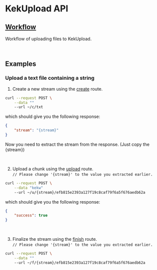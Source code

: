 # KekUpload API

<h2><a href="#">Workflow</a></h2>

Workflow of uploading files to KekUpload.

<br>

## Examples

### Upload a text file containing a string

1. Create a new stream using the [create](routes/create) route. <br>
```sh
curl --request POST \
    --data ""
    --url ~/c/txt
```
which should give you the following response: <br>
```json
{
    "stream": "{stream}"
}
```
Now you need to extract the stream from the response. (Just copy the {stream})

<br>

2. Upload a chunk using the [upload](routes/upload) route. <br>
`// Please change '{stream}' to the value you extracted earlier.` <br>
```sh
curl --request POST \
    --data "kekw"
    --url ~/u/{stream}/efb815e2393a127f19c8caf79f6a5f676aedb62a
```
which should give you the following response: <br>
```json
{
    "success": true
}
```

<br>

3. Finalize the stream using the [finish](routes/finish) route. <br>
`// Please change '{stream}' to the value you extracted earlier.` <br>
```sh
curl --request POST \
    --data ""
    --url ~/f/{stream}/efb815e2393a127f19c8caf79f6a5f676aedb62a
```